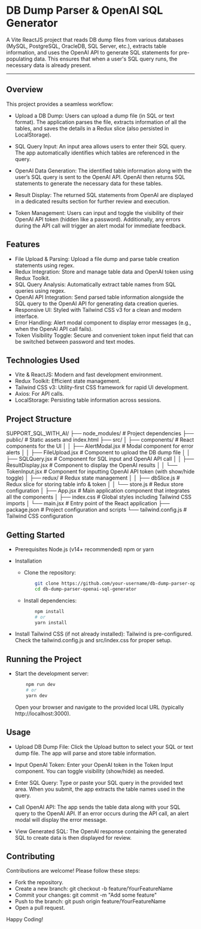 # DB Dump Parser & OpenAI SQL Generator

A Vite ReactJS project that reads DB dump files from various databases (MySQL, PostgreSQL, OracleDB, SQL Server, etc.), extracts table information, and uses the OpenAI API to generate SQL statements for pre-populating data. This ensures that when a user's SQL query runs, the necessary data is already present.

---

## Overview

This project provides a seamless workflow:

- Upload a DB Dump:
  Users can upload a dump file (in SQL or text format). The application parses the file, extracts information of all the tables, and saves the details in a Redux slice (also persisted in LocalStorage).

- SQL Query Input:
  An input area allows users to enter their SQL query. The app automatically identifies which tables are referenced in the query.

- OpenAI Data Generation:
  The identified table information along with the user’s SQL query is sent to the OpenAI API. OpenAI then returns SQL statements to generate the necessary data for these tables.

- Result Display:
  The returned SQL statements from OpenAI are displayed in a dedicated results section for further review and execution.

- Token Management:
  Users can input and toggle the visibility of their OpenAI API token (hidden like a password). Additionally, any errors during the API call will trigger an alert modal for immediate feedback.

## Features

- File Upload & Parsing:
  Upload a file dump and parse table creation statements using regex.
- Redux Integration:
  Store and manage table data and OpenAI token using Redux Toolkit.
- SQL Query Analysis:
  Automatically extract table names from SQL queries using regex.
- OpenAI API Integration:
  Send parsed table information alongside the SQL query to the OpenAI API for generating data creation queries.
- Responsive UI:
  Styled with Tailwind CSS v3 for a clean and modern interface.
- Error Handling:
  Alert modal component to display error messages (e.g., when the OpenAI API call fails).
- Token Visibility Toggle:
  Secure and convenient token input field that can be switched between password and text modes.

## Technologies Used

- Vite & ReactJS: Modern and fast development environment.
- Redux Toolkit: Efficient state management.
- Tailwind CSS v3: Utility-first CSS framework for rapid UI development.
- Axios: For API calls.
- LocalStorage: Persisting table information across sessions.

## Project Structure

SUPPORT_SQL_WITH_AI/
├── node_modules/ # Project dependencies
├── public/ # Static assets and index.html
├── src/
│ ├── components/ # React components for the UI
│ │ ├── AlertModal.jsx # Modal component for error alerts
│ │ ├── FileUpload.jsx # Component to upload the DB dump file
│ │ ├── SQLQuery.jsx # Component for SQL input and OpenAI API call
│ │ ├── ResultDisplay.jsx # Component to display the OpenAI results
│ │ └── TokenInput.jsx # Component for inputting OpenAI API token (with show/hide toggle)
│ ├── redux/ # Redux state management
│ │ ├── dbSlice.js # Redux slice for storing table info & token
│ │ └── store.js # Redux store configuration
│ ├── App.jsx # Main application component that integrates all the components
│ ├── index.css # Global styles including Tailwind CSS imports
│ └── main.jsx # Entry point of the React application
├── package.json # Project configuration and scripts
└── tailwind.config.js # Tailwind CSS configuration

## Getting Started

- Prerequisites
  Node.js (v14+ recommended)
  npm or yarn

- Installation
  - Clone the repository:
    ```bash
        git clone https://github.com/your-username/db-dump-parser-openai-sql-generator.git
        cd db-dump-parser-openai-sql-generator
    ```
  - Install dependencies:
    ```bash
        npm install
        # or
        yarn install
    ```
- Install Tailwind CSS (if not already installed):
  Tailwind is pre-configured. Check the tailwind.config.js and src/index.css for proper setup.

## Running the Project

- Start the development server:
  ```bash
      npm run dev
      # or
      yarn dev
  ```
  Open your browser and navigate to the provided local URL (typically http://localhost:3000).

## Usage

- Upload DB Dump File:
  Click the Upload button to select your SQL or text dump file. The app will parse and store table information.

- Input OpenAI Token:
  Enter your OpenAI token in the Token Input component. You can toggle visibility (show/hide) as needed.

- Enter SQL Query:
  Type or paste your SQL query in the provided text area. When you submit, the app extracts the table names used in the query.

- Call OpenAI API:
  The app sends the table data along with your SQL query to the OpenAI API.
  If an error occurs during the API call, an alert modal will display the error message.

- View Generated SQL:
  The OpenAI response containing the generated SQL to create data is then displayed for review.

## Contributing

Contributions are welcome! Please follow these steps:

- Fork the repository.
- Create a new branch: git checkout -b feature/YourFeatureName
- Commit your changes: git commit -m "Add some feature"
- Push to the branch: git push origin feature/YourFeatureName
- Open a pull request.

Happy Coding!
